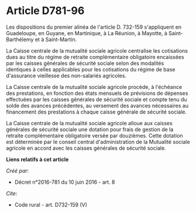 # Article D781-96

Les dispositions du premier alinéa de l'article D. 732-159 s'appliquent en Guadeloupe, en Guyane, en Martinique, à La
Réunion, à Mayotte, à Saint-Barthélemy et à Saint-Martin. 

La Caisse centrale de la mutualité sociale agricole centralise les cotisations dues au titre du régime de retraite
complémentaire obligatoire encaissées par les caisses générales de sécurité sociale selon des modalités identiques à celles
applicables pour les cotisations du régime de base d'assurance vieillesse des non-salariés agricoles. 

La Caisse centrale de la mutualité sociale agricole procède, à l'échéance des prestations, en fonction des états mensuels de
prévisions de dépenses effectuées par les caisses générales de sécurité sociale et compte tenu du solde des avances
précédentes, au versement des avances nécessaires au financement des prestations à chaque caisse générale de sécurité
sociale. 

La Caisse centrale de la mutualité sociale agricole alloue aux caisses générales de sécurité sociale une dotation pour frais
de gestion de la retraite complémentaire obligatoire versée par douzièmes. Cette dotation est déterminée par le conseil
central d'administration de la Mutualité sociale agricole en accord avec les caisses générales de sécurité sociale.

**Liens relatifs à cet article**

_Créé par_:

  - Décret n°2016-781 du 10 juin 2016 - art. 8

_Cite_:

  - Code rural - art. D732-159 (V)
